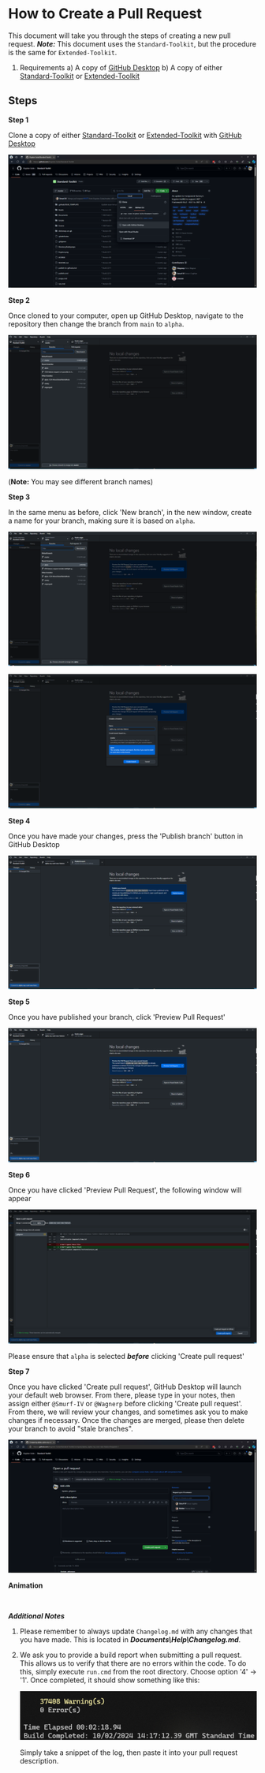 # How to Create a Pull Request

This document will take you through the steps of creating a new pull request. ***Note:*** This document uses the `Standard-Toolkit`, but the procedure is the same for `Extended-Toolkit`.

1) Requirements
    a) A copy of [GitHub Desktop](https://desktop.github.com/)
    b) A copy of either [Standard-Toolkit](https://github.com/Krypton-Suite/Standard-Toolkit) or [Extended-Toolkit](https://github.com/Krypton-Suite/Extended-Toolkit)
    
 ## Steps
 
 **Step 1**
 
 Clone a copy of either [Standard-Toolkit](https://github.com/Krypton-Suite/Standard-Toolkit) or [Extended-Toolkit](https://github.com/Krypton-Suite/Extended-Toolkit) with [GitHub Desktop](https://desktop.github.com/)
 
 ![](https://github.com/Krypton-Suite/Documentation/blob/main/Assets/Miscellaneous/Making%20a%20Pull%20Request/Step%201.png?raw=true)
 
 **Step 2**
 
 Once cloned to your computer, open up GitHub Desktop, navigate to the repository then change the branch from `main` to `alpha`.
 
![](https://github.com/Krypton-Suite/Documentation/blob/main/Assets/Miscellaneous/Making%20a%20Pull%20Request/Step%202.png?raw=true)
 
 (**Note:** You may see different branch names)
 
 **Step 3**
 
 In the same menu as before, click 'New branch', in the new window, create a name for your branch, making sure it is based on `alpha`.
 
 ![](https://github.com/Krypton-Suite/Documentation/blob/main/Assets/Miscellaneous/Making%20a%20Pull%20Request/Step%203a.png?raw=true)
 
 ![](https://github.com/Krypton-Suite/Documentation/blob/main/Assets/Miscellaneous/Making%20a%20Pull%20Request/Step%203b.png?raw=true)
 
 **Step 4**
 
 Once you have made your changes, press the 'Publish branch' button in GitHub Desktop
 
 ![](https://github.com/Krypton-Suite/Documentation/blob/main/Assets/Miscellaneous/Making%20a%20Pull%20Request/Step%204.png?raw=true)
 
 **Step 5**
 
 Once you have published your branch, click 'Preview Pull Request'

![](https://github.com/Krypton-Suite/Documentation/blob/main/Assets/Miscellaneous/Making%20a%20Pull%20Request/Step%205.png?raw=true)

**Step 6**

Once you have clicked 'Preview Pull Request', the following window will appear

![](https://github.com/Krypton-Suite/Documentation/blob/main/Assets/Miscellaneous/Making%20a%20Pull%20Request/Step%206.png?raw=true)

Please ensure that `alpha` is selected ***before*** clicking 'Create pull request'

**Step 7**

Once you have clicked 'Create pull request', GitHub Desktop will launch your default web browser. From there, please type in your notes, then assign either `@Smurf-IV` or `@Wagnerp` before clicking 'Create pull request'. From there, we will review your changes, and sometimes ask you to make changes if necessary. Once the changes are merged, please then delete your branch to avoid "stale branches".

![](https://github.com/Krypton-Suite/Documentation/blob/main/Assets/Miscellaneous/Making%20a%20Pull%20Request/Step%207.png?raw=true)

**Animation**

![]()

***Additional Notes***

1) Please remember to always update `Changelog.md` with any changes that you have made. This is located in ***Documents\Help\Changelog.md***.

2) We ask you to provide a build report when submitting a pull request. This allows us to verify that there are no errors within the code. To do this, simply execute `run.cmd` from the root directory. Choose option '4' -> '1'. Once completed, it should show something like this:
    
    ![](https://github.com/Krypton-Suite/Documentation/blob/main/Assets/Miscellaneous/Making%20a%20Pull%20Request/Build%20Log%20Example.png?raw=true)

   Simply take a snippet of the log, then paste it into your pull request description.
 